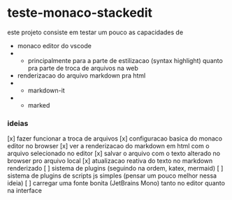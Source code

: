 # teste-monaco-stackedit

este projeto consiste em testar um pouco as capacidades de
- monaco editor do vscode
- - principalmente para a parte de estilizacao (syntax highlight) quanto pra parte de troca de arquivos na web
- renderizacao do arquivo markdown pra html
- - markdown-it
- - marked

### ideias

[x] fazer funcionar a troca de arquivos
[x] configuracao basica do monaco editor no browser
[x] ver a renderizacao do markdown em html com o arquivo selecionado no editor
[x] salvar o arquivo com o texto alterado no browser pro arquivo local
[x] atualizacao reativa do texto no markdown renderizado
[ ] sistema de plugins (seguindo na ordem, katex, mermaid)
[ ] sistema de plugins de scripts js simples (pensar um pouco melhor nessa ideia)
[ ] carregar uma fonte bonita (JetBrains Mono) tanto no editor quanto na interface